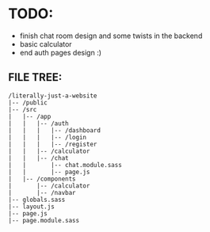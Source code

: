 # TODO:

- finish chat room design and some twists in the backend
- basic calculator
- end auth pages design :)

## FILE TREE:

```
/literally-just-a-website
|-- /public
|-- /src
|   |-- /app
|   |   |-- /auth
|   |   |   |-- /dashboard
|   |   |   |-- /login
|   |   |   |-- /register
|   |   |-- /calculator
|   |   |-- /chat
|   |       |-- chat.module.sass
|   |       |-- page.js
|   |-- /components
|       |-- /calculator
|       |-- /navbar
|-- globals.sass
|-- layout.js
|-- page.js
|-- page.module.sass
```